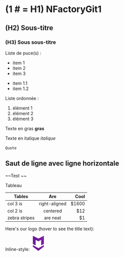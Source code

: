 # (1 # = H1) NFactoryGit1
## (H2) Sous-titre
### (H3) Sous sous-titre

Liste de puce(s) :

- item 1
- item 2
- item 3

+ item 1.1
+ item 1.2

Liste ordonnée :

1. élément 1
2. élément 2
3. élément 3

Texte en gras **gras**

Texte en italique *italique*

``` 
Quote
```
Saut de ligne avec ligne horizontale
---
~~Test ~~

Tableau

| Tables        | Are           | Cool  |
| ------------- |:-------------:| -----:|
| col 3 is      | right-aligned | $1600 |
| col 2 is      | centered      |   $12 |
| zebra stripes | are neat      |    $1 |

Here's our logo (hover to see the title text):

Inline-style: 
![alt text](https://github.com/adam-p/markdown-here/raw/master/src/common/images/icon48.png "Logo Title Text 1")
